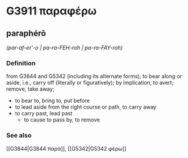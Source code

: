 # G3911 παραφέρω

## paraphérō

_(par-af-er'-o | pa-ra-FEH-roh | pa-ra-FAY-roh)_

### Definition

from G3844 and G5342 (including its alternate forms); to bear along or aside, i.e., carry off (literally or figuratively); by implication, to avert; remove, take away; 

- to bear to, bring to, put before
- to lead aside from the right course or path, to carry away
- to carry past, lead past
  - to cause to pass by, to remove

### See also

[[G3844|G3844 παρά]], [[G5342|G5342 φέρω]]
